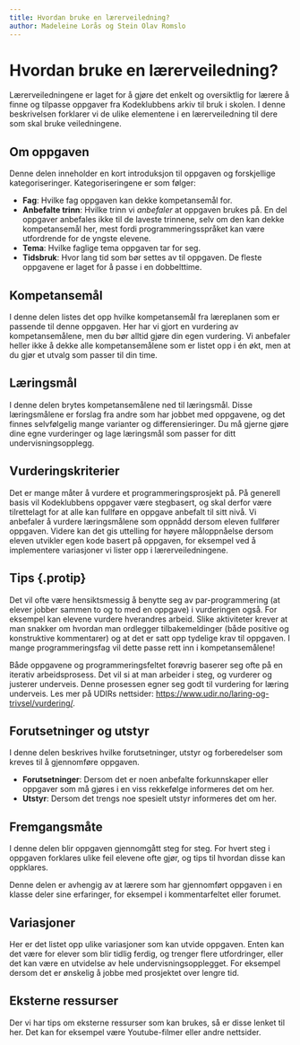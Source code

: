 ```yaml
---
title: Hvordan bruke en lærerveiledning?
author: Madeleine Lorås og Stein Olav Romslo
---
```


# Hvordan bruke en lærerveiledning?
Lærerveiledningene er laget for å gjøre det enkelt og oversiktlig for lærere å finne og tilpasse oppgaver fra Kodeklubbens arkiv til bruk i skolen. I denne beskrivelsen forklarer vi de ulike elementene i en lærerveiledning til dere som skal bruke veiledningene.

## Om oppgaven
Denne delen inneholder en kort introduksjon til oppgaven og forskjellige kategoriseringer. Kategoriseringene er som følger:
- __Fag__: Hvilke fag oppgaven kan dekke kompetansemål for.
- __Anbefalte trinn__: Hvilke trinn vi _anbefaler_ at oppgaven brukes på. En del oppgaver anbefales ikke til de laveste trinnene, selv om den kan dekke kompetansemål her, mest fordi programmeringsspråket kan være utfordrende for de yngste elevene.
- __Tema__: Hvilke faglige tema oppgaven tar for seg.
- __Tidsbruk__: Hvor lang tid som bør settes av til oppgaven. De fleste oppgavene er laget for å passe i en dobbelttime.

## Kompetansemål
I denne delen listes det opp hvilke kompetansemål fra læreplanen som er passende til denne oppgaven. Her har vi gjort en vurdering av kompetansemålene, men du bør alltid gjøre din egen vurdering. Vi anbefaler heller ikke å dekke alle kompetansemålene som er listet opp i én økt, men at du gjør et utvalg som passer til din time.

## Læringsmål
I denne delen brytes kompetansemålene ned til læringsmål. Disse læringsmålene er forslag fra andre som har jobbet med oppgavene, og det finnes selvfølgelig mange varianter og differensieringer. Du må gjerne gjøre dine egne vurderinger og lage læringsmål som passer for ditt undervisningsopplegg.

## Vurderingskriterier
Det er mange måter å vurdere et programmeringsprosjekt på. På generell basis vil Kodeklubbens oppgaver være stegbasert, og skal derfor være tilrettelagt for at alle kan fullføre en oppgave anbefalt til sitt nivå. Vi anbefaler å vurdere læringsmålene som oppnådd dersom eleven fullfører oppgaven. Videre kan det gis uttelling for høyere måloppnåelse dersom eleven utvikler egen kode basert på oppgaven, for eksempel ved å implementere variasjoner vi lister opp i lærerveiledningene.

## Tips {.protip}
Det vil ofte være hensiktsmessig å benytte seg av par-programmering (at elever jobber sammen to og to med en oppgave) i vurderingen også. For eksempel kan elevene vurdere hverandres arbeid. Slike aktiviteter krever at man snakker om hvordan man ordlegger tilbakemeldinger (både positive og konstruktive kommentarer) og at det er satt opp tydelige krav til oppgaven. I mange programmeringsfag vil dette passe rett inn i kompetansemålene!

Både oppgavene og programmeringsfeltet forøvrig baserer seg ofte på en iterativ arbeidsprosess. Det vil si at man arbeider i steg, og vurderer og justerer underveis. Denne prosessen egner seg godt til vurdering for læring underveis. Les mer på UDIRs nettsider: https://www.udir.no/laring-og-trivsel/vurdering/.

## Forutsetninger og utstyr
I denne delen beskrives hvilke forutsetninger, utstyr og forberedelser som kreves til å gjennomføre oppgaven.
- __Forutsetninger__: Dersom det er noen anbefalte forkunnskaper eller oppgaver som må gjøres i en viss rekkefølge informeres det om her.
- __Utstyr__: Dersom det trengs noe spesielt utstyr informeres det om her.

## Fremgangsmåte
I denne delen blir oppgaven gjennomgått steg for steg. For hvert steg i oppgaven forklares ulike feil elevene ofte gjør, og tips til hvordan disse kan oppklares.

Denne delen er avhengig av at lærere som har gjennomført oppgaven i en klasse deler sine erfaringer, for eksempel i kommentarfeltet eller forumet.

## Variasjoner
Her er det listet opp ulike variasjoner som kan utvide oppgaven. Enten kan det være for elever som blir tidlig ferdig, og trenger flere utfordringer, eller det kan være en utvidelse av hele undervisningsopplegget. For eksempel dersom det er ønskelig å jobbe med prosjektet over lengre tid.

## Eksterne ressurser
Der vi har tips om eksterne ressurser som kan brukes, så er disse lenket til her. Det kan for eksempel være Youtube-filmer eller andre nettsider.
